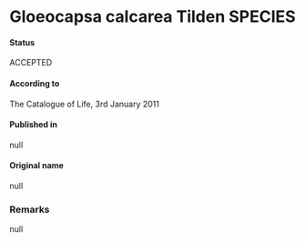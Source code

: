 # Gloeocapsa calcarea Tilden SPECIES

#### Status
ACCEPTED

#### According to
The Catalogue of Life, 3rd January 2011

#### Published in
null

#### Original name
null

### Remarks
null